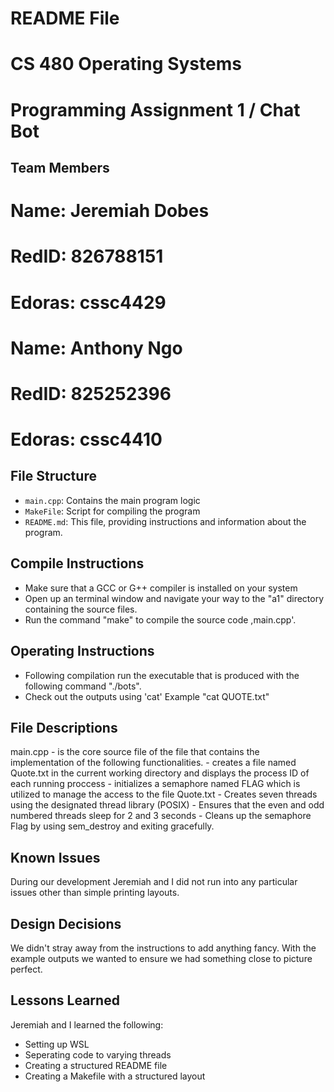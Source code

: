 # README File

# CS 480 Operating Systems
# Programming Assignment 1 / Chat Bot 
## Team Members 
# Name: Jeremiah Dobes
# RedID: 826788151
# Edoras: cssc4429

# Name: Anthony Ngo
# RedID: 825252396
# Edoras: cssc4410

## File Structure

- `main.cpp`: Contains the main program logic
- `MakeFile`: Script for compiling the program
- `README.md`: This file, providing instructions and information about the program.


## Compile Instructions 
- Make sure that a GCC or G++ compiler is installed on your system
- Open up an terminal window and navigate your way to the "a1" directory containing the source files.
- Run the command "make" to compile the source code ,main.cpp'.

## Operating Instructions 
- Following compilation run the executable that is produced with the following command "./bots".
- Check out the outputs using 'cat' <filename> Example "cat QUOTE.txt"

## File Descriptions
main.cpp - is the core source file of the file that contains the implementation of the following functionalities. 
    - creates a file named Quote.txt in the current working directory and displays the process ID of each running proccess
    - initializes a semaphore named FLAG which is utilized to manage the access to the file Quote.txt
    - Creates seven threads using the designated thread library (POSIX)
    - Ensures that the even and odd numbered threads sleep for 2 and 3 seconds
    - Cleans up the semaphore Flag by using sem_destroy and exiting gracefully.

## Known Issues 
During our development Jeremiah and I did not run into any particular issues other than simple printing layouts. 

## Design Decisions
We didn't stray away from the instructions to add anything fancy. With the example outputs we wanted to ensure we had something close to picture perfect. 

## Lessons Learned
Jeremiah and I learned the following:

- Setting up WSL 
- Seperating code to varying threads
- Creating a structured README file
- Creating a Makefile with a structured layout

